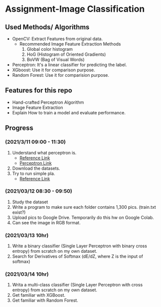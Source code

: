 # Assignment-Image Classification

## Used Methods/ Algorithms
* OpenCV: Extract Features from original data.
    * Recommended Image Feature Extraction Methods
        1. Global color histogram
        2. HoG (Histogram of Oriented Gradients)
        3. BoVW (Bag of Visual Words)
* Perceptron: It's a linear classifier for predicting the label.
* XGboost: Use it for comparison purpose.
* Random Forest: Use it for comparision purpose.

## Features for this repo
* Hand-crafted Perceptron Algorithm
* Image Feature Extraction
* Explain How to train a model and evaluate performance.

## Progress
### (2021/3/11 09:00 - 11:30)
1. Understand what perceptron is. 
    * [Reference Link](https://www.cs.toronto.edu/~rgrosse/courses/csc321_2018/readings/L03%20Linear%20Classifiers.pdf)
    * [Perceptron Link](https://github.com/Vercaca/Perceptron/blob/master/perceptron.py )
2. Download the datasets.
3. Try to run simple pla.
    * [Reference Link](http://terrence.logdown.com/posts/290508-python-simple-perceptron-learning-algorithm-implementations)
### (2021/03/12 08:30 - 09:50)
1. Study the dataset
2. Write a program to make sure each folder contains 1,300 pics. (train.txt exist?)
3. Upload pics to Google Drive. Temporarily do this hw on Google Colab.
4. Can see the image in RGB format.

### (2021/03/13 10hr)
1. Write a binary classifier (Single Layer Perceptron with binary cross entropy) from scratch on my own dataset.
2. Search for Derivatives of Softmax (dE/dZ, where Z is the input of softmax)

### (2021/03/14 10hr)
1. Writa a multi-class classifier (Single Layer Perceptron with cross entropy) from scratch on my own dataset.
2. Get familiar with XGBoost.
3. Get familiar with Random Forest.